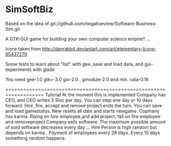 SimSoftBiz
==========


Based on the idea of git://github.com/negativeview/Software-Business-Sim.git

A GTK-GUI game for building your own computer science empire!! ...

Icons taken from http://danrabbit.deviantart.com/art/elementary-Icons-65437279

Some tests to learn about "list"  with gee ,save and load data, and gui-experiments with glade 

You need  gee-1.0  gtk+-3.0  gio-2.0 , gmodule-2.0 and min. vala-0.16


===================================================================
Tutorial
At the moment this is implemented
Company has CEO, and CEO writes 3 Sloc per day.
You can step one day or 10 days forward.
Hire ,fire, accept and remove project ends the turn.
You can save  and load gamestatus.
New resets all date and starts newgame.
Copmany has karma: Rising on hire employee,and add project, fall on fire employee and removeproject
Company sells software .The maximum possible amount of sold software decreases every day ...
Hire Person is high random but depends on karma .
Payment of employees every 28 days. Every 10 days something random happens.
